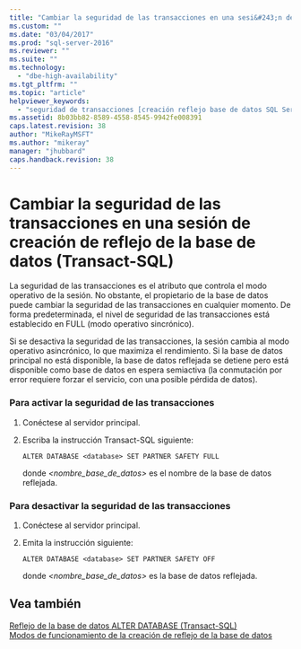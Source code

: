 ```yaml
---
title: "Cambiar la seguridad de las transacciones en una sesi&#243;n de creaci&#243;n de reflejo de la base de datos (Transact-SQL) | Microsoft Docs"
ms.custom: ""
ms.date: "03/04/2017"
ms.prod: "sql-server-2016"
ms.reviewer: ""
ms.suite: ""
ms.technology: 
  - "dbe-high-availability"
ms.tgt_pltfrm: ""
ms.topic: "article"
helpviewer_keywords: 
  - "seguridad de transacciones [creación reflejo base de datos SQL Server]"
ms.assetid: 8b03bb82-8589-4558-8545-9942fe008391
caps.latest.revision: 38
author: "MikeRayMSFT"
ms.author: "mikeray"
manager: "jhubbard"
caps.handback.revision: 38
---
```

# Cambiar la seguridad de las transacciones en una sesi&#243;n de creaci&#243;n de reflejo de la base de datos (Transact-SQL)
  La seguridad de las transacciones es el atributo que controla el modo operativo de la sesión. No obstante, el propietario de la base de datos puede cambiar la seguridad de las transacciones en cualquier momento. De forma predeterminada, el nivel de seguridad de las transacciones está establecido en FULL (modo operativo sincrónico).  
  
 Si se desactiva la seguridad de las transacciones, la sesión cambia al modo operativo asincrónico, lo que maximiza el rendimiento. Si la base de datos principal no está disponible, la base de datos reflejada se detiene pero está disponible como base de datos en espera semiactiva (la conmutación por error requiere forzar el servicio, con una posible pérdida de datos).  
  
### Para activar la seguridad de las transacciones  
  
1.  Conéctese al servidor principal.  
  
2.  Escriba la instrucción Transact-SQL siguiente:  
  
    ```  
    ALTER DATABASE <database> SET PARTNER SAFETY FULL  
    ```  
  
     donde *\<nombre_base_de_datos>* es el nombre de la base de datos reflejada.  
  
### Para desactivar la seguridad de las transacciones  
  
1.  Conéctese al servidor principal.  
  
2.  Emita la instrucción siguiente:  
  
    ```  
    ALTER DATABASE <database> SET PARTNER SAFETY OFF  
    ```  
  
     donde *\<nombre_base_de_datos>* es la base de datos reflejada.  
  
## Vea también  
 [Reflejo de la base de datos ALTER DATABASE &#40;Transact-SQL&#41;](../Topic/ALTER%20DATABASE%20Database%20Mirroring%20\(Transact-SQL\).md)   
 [Modos de funcionamiento de la creación de reflejo de la base de datos](../../database-engine/database-mirroring/database-mirroring-operating-modes.md)  
  
  